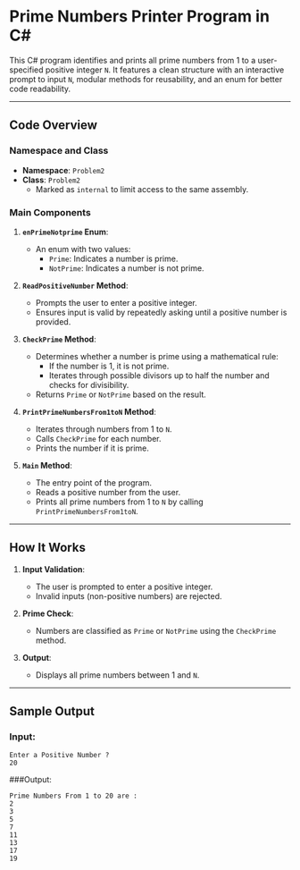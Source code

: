 # Prime Numbers Printer Program in C#

This C# program identifies and prints all prime numbers from 1 to a user-specified positive integer `N`. It features a clean structure with an interactive prompt to input `N`, modular methods for reusability, and an enum for better code readability.

---

## Code Overview

### Namespace and Class
- **Namespace**: `Problem2`
- **Class**: `Problem2`
  - Marked as `internal` to limit access to the same assembly.

### Main Components

1. **`enPrimeNotprime` Enum**:
   - An enum with two values:
     - `Prime`: Indicates a number is prime.
     - `NotPrime`: Indicates a number is not prime.

2. **`ReadPositiveNumber` Method**:
   - Prompts the user to enter a positive integer.
   - Ensures input is valid by repeatedly asking until a positive number is provided.

3. **`CheckPrime` Method**:
   - Determines whether a number is prime using a mathematical rule:
     - If the number is 1, it is not prime.
     - Iterates through possible divisors up to half the number and checks for divisibility.
   - Returns `Prime` or `NotPrime` based on the result.

4. **`PrintPrimeNumbersFrom1toN` Method**:
   - Iterates through numbers from 1 to `N`.
   - Calls `CheckPrime` for each number.
   - Prints the number if it is prime.

5. **`Main` Method**:
   - The entry point of the program.
   - Reads a positive number from the user.
   - Prints all prime numbers from 1 to `N` by calling `PrintPrimeNumbersFrom1toN`.

---

## How It Works

1. **Input Validation**:
   - The user is prompted to enter a positive integer.
   - Invalid inputs (non-positive numbers) are rejected.

2. **Prime Check**:
   - Numbers are classified as `Prime` or `NotPrime` using the `CheckPrime` method.

3. **Output**:
   - Displays all prime numbers between 1 and `N`.

---

## Sample Output

### Input:
```plaintext
Enter a Positive Number ?
20
```
###Output:
```
Prime Numbers From 1 to 20 are :
2
3
5
7
11
13
17
19

